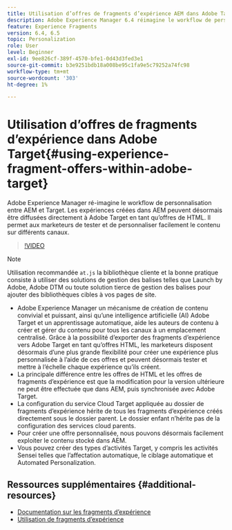 ```yaml
---
title: Utilisation d’offres de fragments d’expérience AEM dans Adobe Target
description: Adobe Experience Manager 6.4 réimagine le workflow de personnalisation entre AEM et Target. Les expériences créées dans AEM peuvent désormais être diffusées directement à Adobe Target en tant qu’offres de HTML. Il permet aux marketeurs de tester et de personnaliser facilement le contenu sur différents canaux.
feature: Experience Fragments
version: 6.4, 6.5
topic: Personalization
role: User
level: Beginner
exl-id: 9ee826cf-389f-4570-bfe1-0d43d3fed3e1
source-git-commit: b3e9251bdb18a008be95c1fa9e5c79252a74fc98
workflow-type: tm+mt
source-wordcount: '303'
ht-degree: 1%

---
```


# Utilisation d’offres de fragments d’expérience dans Adobe Target{#using-experience-fragment-offers-within-adobe-target}

Adobe Experience Manager ré-imagine le workflow de personnalisation entre AEM et Target. Les expériences créées dans AEM peuvent désormais être diffusées directement à Adobe Target en tant qu’offres de HTML. Il permet aux marketeurs de tester et de personnaliser facilement le contenu sur différents canaux.

>[!VIDEO](https://video.tv.adobe.com/v/22383?quality=12&learn=on)

>[!NOTE]
>
>Utilisation recommandée `at.js` la bibliothèque cliente et la bonne pratique consiste à utiliser des solutions de gestion des balises telles que Launch by Adobe, Adobe DTM ou toute solution tierce de gestion des balises pour ajouter des bibliothèques cibles à vos pages de site.


* Adobe Experience Manager un mécanisme de création de contenu convivial et puissant, ainsi qu’une intelligence artificielle (AI) Adobe Target et un apprentissage automatique, aide les auteurs de contenu à créer et gérer du contenu pour tous les canaux à un emplacement centralisé. Grâce à la possibilité d’exporter des fragments d’expérience vers Adobe Target en tant qu’offres HTML, les marketeurs disposent désormais d’une plus grande flexibilité pour créer une expérience plus personnalisée à l’aide de ces offres et peuvent désormais tester et mettre à l’échelle chaque expérience qu’ils créent.
* La principale différence entre les offres de HTML et les offres de fragments d’expérience est que la modification pour la version ultérieure ne peut être effectuée que dans AEM, puis synchronisée avec Adobe Target.
* La configuration du service Cloud Target appliquée au dossier de fragments d’expérience hérite de tous les fragments d’expérience créés directement sous le dossier parent. Le dossier enfant n’hérite pas de la configuration des services cloud parents.
* Pour créer une offre personnalisée, nous pouvons désormais facilement exploiter le contenu stocké dans AEM.
* Vous pouvez créer des types d’activités Target, y compris les activités Sensei telles que l’affectation automatique, le ciblage automatique et Automated Personalization.

## Ressources supplémentaires {#additional-resources}

* [Documentation sur les fragments d’expérience](https://experienceleague.adobe.com/docs/experience-manager-65/authoring/authoring/experience-fragments.html)
* [Utilisation de fragments d’expérience](/help/sites/experience-fragments/experience-fragments-feature-video-use.md)
